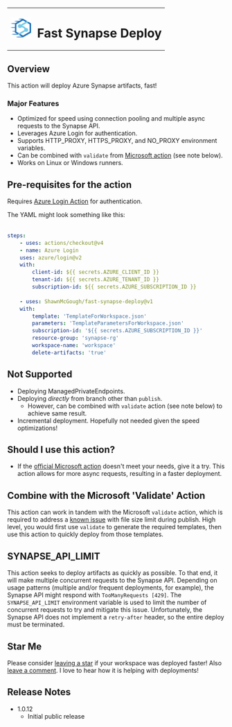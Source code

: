 <table>
  <tr>
    <td><img src="icon.png" width="48" alt="icon"></td>
    <td><h1>Fast Synapse Deploy</h1></td>
  </tr>
</table>




## Overview
This action will deploy Azure Synapse artifacts, fast!

### Major Features
 - Optimized for speed using connection pooling and multiple async requests to the Synapse API.
 - Leverages Azure Login for authentication.
 - Supports HTTP_PROXY, HTTPS_PROXY, and NO_PROXY environment variables.
 - Can be combined with `validate` from [Microsoft action](https://github.com/marketplace/actions/synapse-workspace-deployment) (see note below).
 - Works on Linux or Windows runners.

## Pre-requisites for the action
Requires [Azure Login Action](https://github.com/marketplace/actions/azure-login) for authentication.

The YAML might look something like this:
```yaml

steps:
    - uses: actions/checkout@v4
    - name: Azure Login
    uses: azure/login@v2
    with:
        client-id: ${{ secrets.AZURE_CLIENT_ID }}
        tenant-id: ${{ secrets.AZURE_TENANT_ID }}
        subscription-id: ${{ secrets.AZURE_SUBSCRIPTION_ID }}

    - uses: ShawnMcGough/fast-synapse-deploy@v1
    with:
        template: 'TemplateForWorkspace.json'
        parameters: 'TemplateParametersForWorkspace.json'
        subscription-id: '${{ secrets.AZURE_SUBSCRIPTION_ID }}'
        resource-group: 'synapse-rg'
        workspace-name: 'workspace'
        delete-artifacts: 'true' 

```

## Not Supported 
 - Deploying ManagedPrivateEndpoints.
 - Deploying *directly* from branch other than `publish`. 
   - However, can be combined with `validate` action (see note below) to achieve same result. 
 - Incremental deployment. Hopefully not needed given the speed optimizations!

## Should I use this action?
 - If the [official Microsoft action](https://github.com/marketplace/actions/synapse-workspace-deployment) doesn't meet your needs, give it a try. This action allows for more async requests, resulting in a faster deployment. 

## Combine with the Microsoft 'Validate' Action
This action can work in tandem with the Microsoft `validate` action, which is required to address a [known issue](https://learn.microsoft.com/en-us/azure/synapse-analytics/cicd/continuous-integration-delivery#1-publish-failed-workspace-arm-file-is-more-than-20-mb) with file size limit during publish. High level, you would first use `validate` to generate the required templates, then use this action to quickly deploy from those templates. 

## SYNAPSE_API_LIMIT
This action seeks to deploy artifacts as quickly as possible. To that end, it will make multiple concurrent requests to the Synapse API. Depending on usage patterns (multiple and/or frequent deployments, for example), the Synapse API might respond with `TooManyRequests [429]`. The `SYNAPSE_API_LIMIT` environment variable is used to limit the number of concurrent requests to try and mitigate this issue.  Unfortunately, the Synapse API does not implement a `retry-after` header, so the entire deploy must be terminated.

## Star Me
Please consider [leaving a star]() if your workspace was deployed faster!
Also [leave a comment](https://github.com/ShawnMcGough/fast-synapse-deploy/discussions/categories/general). I love to hear how it is helping with deployments!


## Release Notes

 - 1.0.12
   - Initial public release








